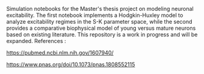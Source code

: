 Simulation notebooks for the Master's thesis project on modeling neuronal excitability. The first notebook implements a Hodgkin-Huxley model to analyze excitability regimes in the S-K parameter space, while the second provides a comparative biophysical model of young versus mature neurons based on existing literature. This repository is a work in progress and will be expanded.
References :

https://pubmed.ncbi.nlm.nih.gov/1607940/

https://www.pnas.org/doi/10.1073/pnas.1808552115

